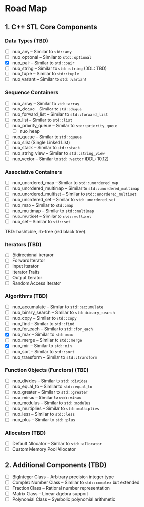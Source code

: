 # Road Map

## 1. C++ STL Core Components

### Data Types (TBD)

- [ ] nuo_any – Similar to `std::any`
- [ ] nuo_optional – Similar to `std::optional`
- [x] nuo_pair – Similar to `std::pair`
- [ ] nuo_string – Similar to `std::string` (DDL: TBD)
- [ ] nuo_tuple – Similar to `std::tuple`
- [ ] nuo_variant – Similar to `std::variant`

### Sequence Containers

- [ ] nuo_array – Similar to `std::array`
- [ ] nuo_deque – Similar to `std::deque`
- [ ] nuo_forward_list – Similar to `std::forward_list`
- [ ] nuo_list – Similar to `std::list`
- [ ] nuo_priority_queue – Similar to `std::priority_queue`
  - [ ] nuo_heap
- [ ] nuo_queue – Similar to `std::queue`
- [ ] nuo_slist (Single Linked List)
- [ ] nuo_stack – Similar to `std::stack`
- [ ] nuo_string_view – Similar to `std::string_view`
- [ ] nuo_vector – Similar to `std::vector` (DDL: 10.12)

### Associative Containers

- [ ] nuo_unordered_map – Similar to `std::unordered_map`
- [ ] nuo_unordered_multimap – Similar to `std::unordered_multimap`
- [ ] nuo_unordered_multiset – Similar to `std::unordered_multiset`
- [ ] nuo_unordered_set – Similar to `std::unordered_set`
- [ ] nuo_map – Similar to `std::map`
- [ ] nuo_multimap – Similar to `std::multimap`
- [ ] nuo_multiset – Similar to `std::multiset`
- [ ] nuo_set – Similar to `std::set`

TBD: hashtable, rb-tree (red black tree).

### Iterators (TBD)

- [ ] Bidirectional Iterator
- [ ] Forward Iterator
- [ ] Input Iterator
- [ ] Iterator Traits
- [ ] Output Iterator
- [ ] Random Access Iterator

### Algorithms (TBD)

- [ ] nuo_accumulate – Similar to `std::accumulate`
- [ ] nuo_binary_search – Similar to `std::binary_search`
- [ ] nuo_copy – Similar to `std::copy`
- [ ] nuo_find – Similar to `std::find`
- [ ] nuo_for_each – Similar to `std::for_each`
- [x] nuo_max – Similar to `std::max`
- [ ] nuo_merge – Similar to `std::merge`
- [x] nuo_min – Similar to `std::min`
- [ ] nuo_sort – Similar to `std::sort`
- [ ] nuo_transform – Similar to `std::transform`

### Function Objects (Functors) (TBD)

- [ ] nuo_divides – Similar to `std::divides`
- [ ] nuo_equal_to – Similar to `std::equal_to`
- [ ] nuo_greater – Similar to `std::greater`
- [ ] nuo_minus – Similar to `std::minus`
- [ ] nuo_modulus – Similar to `std::modulus`
- [ ] nuo_multiplies – Similar to `std::multiplies`
- [ ] nuo_less – Similar to `std::less`
- [ ] nuo_plus – Similar to `std::plus`

### Allocators (TBD)

- [ ] Default Allocator – Similar to `std::allocator`  
- [ ] Custom Memory Pool Allocator  

## 2. Additional Components (TBD)

- [ ] BigInteger Class – Arbitrary precision integer type
- [ ] Complex Number Class – Similar to `std::complex` but extended
- [ ] Fraction Class – Rational number representation
- [ ] Matrix Class – Linear algebra support
- [ ] Polynomial Class – Symbolic polynomial arithmetic
